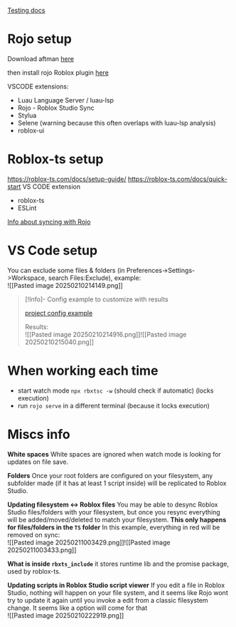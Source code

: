 
[Testing docs](https://create.roblox.com/docs/en-us/studio/testing-modes)


# Rojo setup
Download aftman [here](https://github.com/LPGhatguy/aftman#installation)

then install rojo Roblox plugin [here](https://rojo.space/docs/v7/getting-started/installation/)

VSCODE extensions:
- Luau Language Server / luau-lsp
- Rojo - Roblox Studio Sync
- Stylua
- Selene (warning because this often overlaps with luau-lsp analysis)
- roblox-ui

# Roblox-ts setup
https://roblox-ts.com/docs/setup-guide/
https://roblox-ts.com/docs/quick-start
VS CODE extension
- roblox-ts
- ESLint

[Info about syncing with Rojo](https://roblox-ts.com/docs/guides/syncing-with-rojo)

# VS Code setup

You can exclude some files & folders (in Preferences->Settings->Workspace, search Files:Exclude), example: <br>
![[Pasted image 20250210214149.png]]

> [!Info]- Config example to customize with results
> 
> [project config example](https://gist.github.com/hzFishy/5232c990d7a287ebb7c5fb1912efddba)
> 
> Results:<br>
> ![[Pasted image 20250210214916.png]]![[Pasted image 20250210215040.png]]
# When working each time

- start watch mode `npx rbxtsc -w` (should check if automatic) (locks execution)
- run `rojo serve` in a different terminal (because it locks execution)

# Miscs info


**White spaces**
White spaces are ignored when watch mode is looking for updates on file save.


**Folders**
Once your root folders are configured on your filesystem, any subfolder made (if it has at least 1 script inside) will be replicated to Roblox Studio.


**Updating filesystem <-> Roblox files**
You may be able to desync Roblox Studio files/folders with your filesystem, but once you resync everything will be added/moved/deleted to match your filesystem. **This only happens for files/folders in the `TS` folder**
In this example, everything in red will be removed on sync:<br>
![[Pasted image 20250211003429.png]]![[Pasted image 20250211003433.png]]


**What is inside `rbxts_include`**
it stores runtime lib and the promise package, used by roblox-ts.


**Updating scripts in Roblox Studio script viewer**
If you edit a file in Roblox Studio, nothing will happen on your file system, and it seems like Rojo wont try to update it again until you invoke a edit from a classic filesystem change.
It seems like a option will come for that <br>
![[Pasted image 20250210222919.png]]